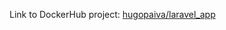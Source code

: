 Link to DockerHub project:
[hugopaiva/laravel_app](https://hub.docker.com/repository/docker/hugopaiva/laravel_app)
